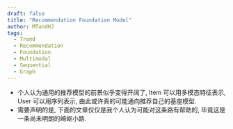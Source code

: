 ```yaml
---
draft: false
title: "Recommendation Foundation Model"
author: MTandHJ
tags:
  - Trend
  - Recommendation
  - Foundation
  - Multimodal
  - Sequential
  - Graph
---
```


- 个人认为通用的推荐模型的前景似乎变得开阔了, Item 可以用多模态特征表示, User 可以用序列表示, 由此或许真的可能通向推荐自己的基座模型. 
- 需要声明的是, 下面的文章仅仅是我个人认为可能对这条路有帮助的, 毕竟这是一条尚未明朗的崎岖小路.


<!-- 使用更高效的CSS加载方式 -->
<link rel="stylesheet" href="/css/timeline.css">

<div id="timeline">
  <!-- 时间线将由 JavaScript 自动生成 -->
</div>

<script>
// 时间线数据
window.timelineData = [

  {
    "date": "2025-06-13",
    "title": "RecFound",
    "description": "华为提出的 Recommendation Foundation Model 的设想: 通过多样的 Embedding/Generative + Task-specific MoE + Adaptive Sampling 来增强 LLM",
    "paperUrl": "https://arxiv.org/abs/2506.11999",
    "importance": "emmm"
  },

  {
    "date": "2025-05-24",
    "title": "MTGR",
    "description": "美团将 HSTU 应用到 ranking 阶段的尝试: Group Normalization 对齐不同语义空间的操作有点意思",
    "paperUrl": "https://arxiv.org/abs/2505.18654",
    "importance": "emmm"
  },

  {
    "date": "2025-04-23",
    "title": "UniGRF",
    "description": "用 Next-item (并非论文宣称的生成式推荐) 统一 Retrieval and Ranking, 强调 ranking 对于 retrieval 阶段的辅助",
    "paperUrl": "https://arxiv.org/abs/2504.16454",
    "importance": "emmm"
  },

  {
    "date": "2025-03-04",
    "title": "COBRA",
    "description": "百度提出了一种通过离散编码衍生到稠密表示的框架, 二者结合可以获得更好的效果",
    "paperUrl": "/posts/cobra/",
    "importance": "novel"
  },

  {
    "date": "2025-02-26",
    "title": "OneRec",
    "description": "端到端生成式推荐在快手团队的尝试, 主要用于视频流推荐, 特征处理 + 离散编码 + reward",
    "paperUrl": "/posts/onerec/",
    "importance": "novel"
  },

  {
    "date": "2025-02-13",
    "title": "PrefEval",
    "description": "一个衡量 LLM 是否具备 Preference Following 的 Benchmark",
    "paperUrl": "https://arxiv.org/abs/2502.09597",
    "importance": "emmm"
  },

  {
    "date": "2025-02-12",
    "title": "MoLoRec",
    "description": "LLM-based, Domain-general + Domain-specific LoRAs",
    "paperUrl": "https://arxiv.org/pdf/2502.08271",
    "importance": "emmm"
  },

  {
    "date": "2024-11-27",
    "title": "LIGER",
    "description": "发现了生成式推荐容易过拟合到见过的 Code 组合, 导致在 Cold-start 商品上表现反而极差",
    "paperUrl": "/posts/liger/",
    "importance": "novel"
  },

  {
    "date": "2024-07-07",
    "title": "AlphaRec",
    "description": "论证了 LLM 有着不逊色 BERT 类模型的编码能力, 同时扩展了用户意图嵌入等方向",
    "paperUrl": "/posts/alpharec/",
    "importance": "novel"
  },

  {
    "date": "2024-06-24",
    "title": "EAGER",
    "description": "Behavior & Semantic + 分层 K-means 离散编码 + 对比学习",
    "paperUrl": "https://arxiv.org/abs/2406.14017",
    "importance": "emmm"
  },

  {
    "date": "2024-03-27",
    "title": "IDGenRec",
    "description": "利用语言模型'精炼'出文本 ID, 用于 Base Recommender 的 Diverse Beam Search 生成",
    "paperUrl": "https://arxiv.org/abs/2403.19021",
    "importance": "emmm"
  },

  {
    "date": "2024-02-27",
    "title": "HSTU",
    "description": "通过 Action 统一 retrieval 和 ranking. 针对 transformers Attention 的改进很吸引人, 而且似乎已经被工业界验证了",
    "paperUrl": "https://arxiv.org/abs/2402.17152",
    "importance": "seminal"
  },

  {
    "date": "2023-11-15",
    "title": "LC-Rec",
    "description": "LLM + RQ-VAE + 非常丰富的多任务训练",
    "paperUrl": "/posts/lc-rec/",
    "importance": "novel"
  },

  {
    "date": "2023-05-08",
    "title": "Tiger",
    "description": "向量量化用于生成式推荐",
    "paperUrl": "https://arxiv.org/abs/2305.05065",
    "importance": "seminal"
  },

  {
    "date": "2023-03-24",
    "title": "MoRec",
    "description": "实验详细探讨了 ID- vs. Modality-based 的现阶段差距",
    "paperUrl": "https://arxiv.org/abs/2303.13835",
    "importance": "novel"
  },

  {
    "date": "2022-06-13",
    "title": "UniSRec",
    "description": "仅基于文本实现的多场景可迁移序列推荐模型, 引入了 MoE-enhanced Adaptor 以及相应的 Parameter-Efficient Fine-tuning",
    "paperUrl": "http://arxiv.org/abs/2503.17109",
    "importance": "seminal"
  },

];
</script>

<!-- 使用defer属性延迟执行脚本，不阻塞页面渲染 -->
<script src="/js/timeline.js" defer></script>